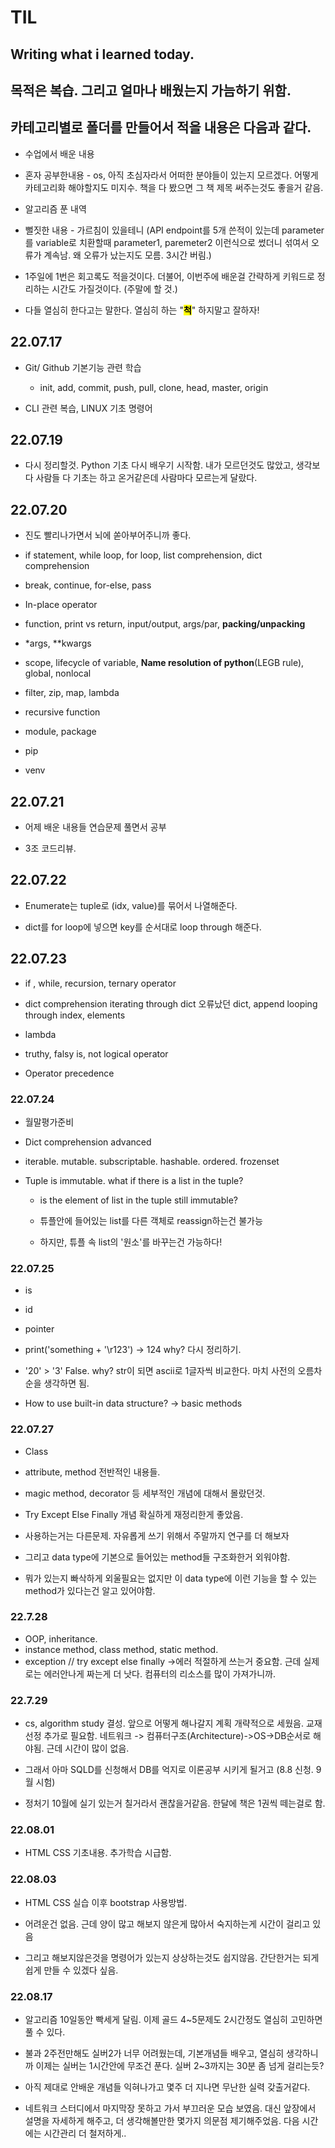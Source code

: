 # TIL

## Writing what i learned today.

## 목적은 복습. 그리고 얼마나 배웠는지 가늠하기 위함.

## 카테고리별로 폴더를 만들어서 적을 내용은 다음과 같다.

- 수업에서 배운 내용

- 혼자 공부한내용 - os, 아직 초심자라서 어떠한 분야들이 있는지 모르겠다. 어떻게 카테고리화 해야할지도 미지수. 책을 다 봤으면 그 책  제목 써주는것도 좋을거 같음.

- 알고리즘 푼 내역

- 뻘짓한 내용 - 가르침이 있을테니 (API endpoint를 5개 쓴적이 있는데 parameter를 variable로 치환할때 parameter1, paremeter2 이런식으로 썼더니 섞여서 오류가 계속남. 왜 오류가 났는지도 모름. 3시간 버림.)

- 1주일에 1번은 회고록도 적을것이다. 더불어, 이번주에 배운걸 간략하게 키워드로 정리하는 시간도 가질것이다. (주말에 할 것.)

- 다들 열심히 한다고는 말한다. 열심히 하는 "**<mark>척</mark>**" 하지말고 잘하자!

## 22.07.17

- Git/ Github 기본기능 관련 학습
  
  - init, add, commit, push, pull, clone, head, master, origin

- CLI 관련 복습, LINUX 기초 명령어

## 22.07.19

- 다시 정리할것. Python 기초 다시 배우기 시작함. 내가 모르던것도 많았고, 생각보다 사람들 다 기초는 하고 온거같은데 사람마다 모르는게 달랐다.

## 22.07.20

- 진도 빨리나가면서 뇌에 쏟아부어주니까 좋다.

- if statement, while loop, for loop, list comprehension, dict comprehension

- break, continue, for-else, pass

- In-place operator

- function, print vs return, input/output, args/par, **packing/unpacking**

- *args, **kwargs

- scope, lifecycle of variable, **Name resolution of python**(LEGB rule), global, nonlocal

- filter, zip, map, lambda

- recursive function

- module, package

- pip

- venv

## 22.07.21

- 어제 배운 내용들 연습문제 풀면서 공부

- 3조 코드리뷰.

## 22.07.22

- Enumerate는 tuple로 (idx, value)를 묶어서 나열해준다.

- dict를 for loop에 넣으면 key를 순서대로 loop through 해준다.

## 22.07.23

- if , while, recursion, ternary operator

- dict comprehension
  iterating through dict
  오류났던 dict, append
  looping through index, elements

- lambda

- truthy, falsy
  is, not
  logical operator

- Operator precedence

### 22.07.24

- 월말평가준비

- Dict comprehension advanced

- iterable. mutable. subscriptable. hashable. ordered. frozenset

- Tuple is immutable. what if there is a list in the tuple?
  
  - is the element of list in the tuple still immutable?
  
  - 튜플안에 들어있는 list를 다른 객체로 reassign하는건 불가능
  
  - 하지만, 튜플 속 list의 '원소'를 바꾸는건 가능하다!

### 22.07.25

- is

- id

- pointer

- print('something + '\r123') -> 124 why? 다시 정리하기.

- '20' > '3' False. why? str이 되면 ascii로 1글자씩 비교한다. 마치 사전의 오름차순을 생각하면 됨.

- How to use built-in data structure? -> basic methods

### 22.07.27

- Class

- attribute, method 전반적인 내용들.

- magic method, decorator 등 세부적인 개념에 대해서 몰랐던것.

- Try Except Else Finally 개념 확실하게 재정리한게 좋았음.

- 사용하는거는 다른문제. 자유롭게 쓰기 위해서 주말까지 연구를 더 해보자

- 그리고 data type에 기본으로 들어있는 method들 구조화한거 외워야함.

- 뭐가 있는지 빠삭하게 외울필요는 없지만 이 data type에 이런 기능을 할 수 있는 method가 있다는건 알고 있어야함.

### 22.7.28

- OOP, inheritance.
- instance method, class method, static method.
- exception // try except else finally ->에러 적절하게 쓰는거 중요함. 근데 실제로는 에러안나게 짜는게 더 낫다. 컴퓨터의 리소스를 많이 가져가니까.

### 22.7.29

- cs, algorithm study 결성. 앞으로 어떻게 해나갈지 계획 개략적으로 세웠음. 교재선정 추가로 필요함. 네트워크 -> 컴퓨터구조(Architecture)->OS->DB순서로 해야됨. 근데 시간이 많이 없음.

- 그래서 아마 SQLD를 신청해서 DB를 억지로 이론공부 시키게 될거고 (8.8 신청. 9월 시험)

- 정처기 10월에 실기 있는거 칠거라서 괜찮을거같음. 한달에 책은 1권씩 떼는걸로 함.

### 22.08.01

- HTML CSS 기초내용. 추가학습 시급함.

### 22.08.03

- HTML CSS 실습 이후 bootstrap 사용방법.

- 어려운건 없음. 근데 양이 많고 해보지 않은게 많아서 숙지하는게 시간이 걸리고 있음

- 그리고 해보지않은것을 명령어가 있는지 상상하는것도 쉽지않음. 간단한거는 되게 쉽게 만들 수 있겠다 싶음.



### 22.08.17

- 알고리즘 10일동안 빡세게 달림. 이제 골드 4~5문제도 2시간정도 열심히 고민하면 풀 수 있다.

- 불과 2주전만해도 실버2가 너무 어려웠는데, 기본개념들 배우고, 열심히 생각하니까 이제는 실버는 1시간안에 무조건 푼다. 실버 2~3까지는 30분 좀 넘게 걸리는듯?

- 아직 제대로 안배운 개념들 익혀나가고 몇주 더 지나면 무난한 실력 갖출거같다.

- 네트워크 스터디에서 마지막장 못하고 가서 부끄러운 모습 보였음. 대신 앞장에서 설명을 자세하게 해주고, 더 생각해볼만한 몇가지 의문점 제기해주었음. 다음 시간에는 시간관리 더 철저하게.. 
